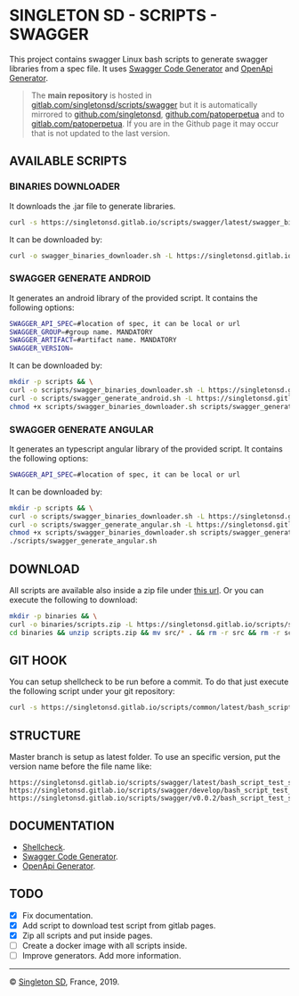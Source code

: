 # SINGLETON SD - SCRIPTS - SWAGGER

This project contains swagger Linux bash scripts to generate swagger libraries from a spec file.
It uses [Swagger Code Generator](https://github.com/swagger-api/swagger-codegen) and [OpenApi Generator](https://github.com/OpenAPITools/openapi-generator).

> The **main repository** is hosted in [gitlab.com/singletonsd/scripts/swagger](https://gitlab.com/singletonsd/scripts/swagger.git) but it is automatically mirrored to [github.com/singletonsd](https://github.com/singletonsd/scripts-swagger.git), [github.com/patoperpetua](https://github.com/patoperpetua/scripts-swagger.git) and to [gitlab.com/patoperpetua](https://gitlab.com/patoperpetua/scripts-swagger.git). If you are in the Github page it may occur that is not updated to the last version.

## AVAILABLE SCRIPTS

### BINARIES DOWNLOADER

It downloads the .jar file to generate libraries.

```bash
curl -s https://singletonsd.gitlab.io/scripts/swagger/latest/swagger_binaries_dowloader.sh | bash /dev/stdin
```

It can be downloaded by:

```bash
curl -o swagger_binaries_downloader.sh -L https://singletonsd.gitlab.io/scripts/swagger/latest/swagger_binaries_dowloader.sh
```

### SWAGGER GENERATE ANDROID

It generates an android library of the provided script. It contains the following options:

```bash
SWAGGER_API_SPEC=#location of spec, it can be local or url
SWAGGER_GROUP=#group name. MANDATORY
SWAGGER_ARTIFACT=#artifact name. MANDATORY
SWAGGER_VERSION=
```

It can be downloaded by:

```bash
mkdir -p scripts && \
curl -o scripts/swagger_binaries_downloader.sh -L https://singletonsd.gitlab.io/scripts/swagger/latest/swagger_binaries_downloader.sh && \
curl -o scripts/swagger_generate_android.sh -L https://singletonsd.gitlab.io/scripts/swagger/latest/swagger_generate_android.sh && \
chmod +x scripts/swagger_binaries_downloader.sh scripts/swagger_generate_android.sh
```

### SWAGGER GENERATE ANGULAR

It generates an typescript angular library of the provided script. It contains the following options:

```bash
SWAGGER_API_SPEC=#location of spec, it can be local or url
```

It can be downloaded by:

```bash
mkdir -p scripts && \
curl -o scripts/swagger_binaries_downloader.sh -L https://singletonsd.gitlab.io/scripts/swagger/latest/swagger_binaries_downloader.sh && \
curl -o scripts/swagger_generate_angular.sh -L https://singletonsd.gitlab.io/scripts/swagger/latest/swagger_generate_angular.sh && \
chmod +x scripts/swagger_binaries_downloader.sh scripts/swagger_generate_angular.sh && \
./scripts/swagger_generate_angular.sh
```

## DOWNLOAD

All scripts are available also inside a zip file under [this url](https://singletonsd.gitlab.io/scripts/swagger/latest/scripts.zip). Or you can execute the following to download:

```bash
mkdir -p binaries && \
curl -o binaries/scripts.zip -L https://singletonsd.gitlab.io/scripts/swagger/latest/scripts.zip && \
cd binaries && unzip scripts.zip && mv src/* . && rm -r src && rm -r scripts.zip && cd ..
```

## GIT HOOK

You can setup shellcheck to be run before a commit. To do that just execute the following script under your git repository:

```bash
curl -s https://singletonsd.gitlab.io/scripts/common/latest/bash_script_test_hook_installer.sh | bash /dev/stdin
```

## STRUCTURE

Master branch is setup as latest folder. To use an specific version, put the version name before the file name like:

```url
https://singletonsd.gitlab.io/scripts/swagger/latest/bash_script_test_standalone.sh
https://singletonsd.gitlab.io/scripts/swagger/develop/bash_script_test_standalone.sh
https://singletonsd.gitlab.io/scripts/swagger/v0.0.2/bash_script_test_standalone.sh
```

## DOCUMENTATION

- [Shellcheck](https://github.com/koalaman/shellcheck).
- [Swagger Code Generator](https://github.com/swagger-api/swagger-codegen).
- [OpenApi Generator](https://github.com/OpenAPITools/openapi-generator).

## TODO

- [X] Fix documentation.
- [X] Add script to download test script from gitlab pages.
- [X] Zip all scripts and put inside pages.
- [ ] Create a docker image with all scripts inside.
- [ ] Improve generators. Add more information.

----------------------

© [Singleton SD](http://www.singletonsd.com), France, 2019.
